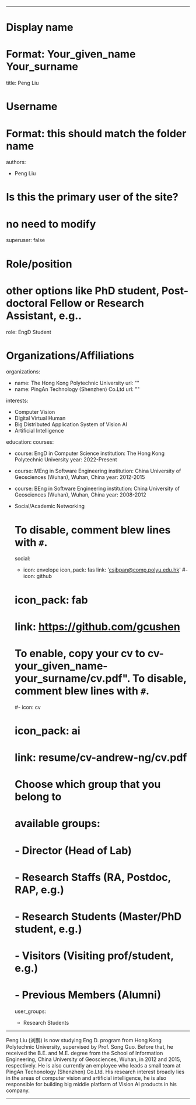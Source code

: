 
---
# Display name
# Format: Your_given_name Your_surname 
title: Peng Liu

# Username
# Format: this should match the folder name
authors:
- Peng Liu

# Is this the primary user of the site?
# no need to modify 
superuser: false

# Role/position
# other options like PhD student, Post-doctoral Fellow or Research Assistant, e.g..
role: EngD Student

# Organizations/Affiliations
organizations:
- name: The Hong Kong Polytechnic University
  url: ""
- name: PingAn Technology (Shenzhen) Co.Ltd
  url: ""

interests:
- Computer Vision
- Digital Virtual Human
- Big Distributed Application System of Vision AI
- Artificial Intelligence

education:
  courses:
  - course: EngD in Computer Science
    institution: The Hong Kong Polytechnic University
    year: 2022-Present
  - course: MEng in Software Engineering
    institution: China University of Geosciences (Wuhan), Wuhan, China
    year: 2012-2015
  - course: BEng in Software Engineering
    institution: China University of Geosciences (Wuhan), Wuhan, China
    year: 2008-2012

- Social/Academic Networking

  # To disable, comment blew lines with `#`.

  social:

  - icon: envelope
    icon_pack: fas
    link: 'csjbpan@comp.polyu.edu.hk'
    #- icon: github

  #  icon_pack: fab

  #  link: https://github.com/gcushen

  # To enable, copy your cv to cv-your_given_name-your_surname/cv.pdf". To disable, comment blew lines with `#`.

  #- icon: cv

  #  icon_pack: ai

  #  link: resume/cv-andrew-ng/cv.pdf

  # Choose which group that you belong to

  #  available groups:

  #  - Director (Head of Lab)

  #  - Research Staffs (RA, Postdoc, RAP, e.g.)

  #  - Research Students (Master/PhD student, e.g.)

  #  - Visitors (Visiting prof/student, e.g.)

  #  - Previous Members (Alumni)

  user_groups:

  - Research Students 
---

Peng Liu (刘鹏) is now studying Eng.D. program from Hong Kong Polytechnic University, supervised by Prof. Song Guo. Before that, he received the B.E. and M.E. degree from the School of Information Engineering, China University of Geosciences, Wuhan, in 2012 and 2015, respectively. He is also currently an employee who leads a small team at PingAn Techonology (Shenzhen) Co.Ltd.
His research interest broadly lies in the areas of computer vision and artificial intelligence, he is also responsible for building big middle platform of Vision AI products in his company.

---

